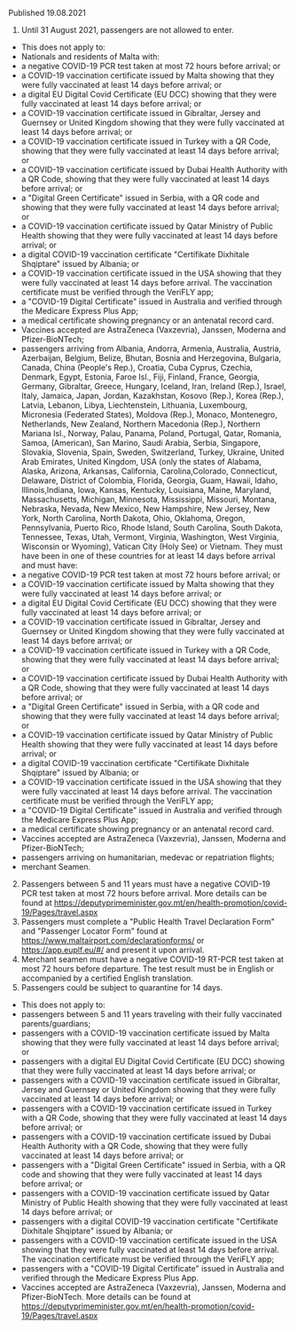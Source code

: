 Published 19.08.2021
1. Until 31 August 2021, passengers are not allowed to enter.
- This does not apply to:
- Nationals and residents of Malta with:
- a negative COVID-19 PCR test taken at most 72 hours before arrival; or
- a COVID-19 vaccination certificate issued by Malta showing that they were fully vaccinated at least 14 days before arrival; or
- a digital EU Digital Covid Certificate (EU DCC) showing that they were fully vaccinated at least 14 days before arrival; or
- a COVID-19 vaccination certificate issued in Gibraltar, Jersey and Guernsey or United Kingdom showing that they were fully vaccinated at least 14 days before arrival; or
- a COVID-19 vaccination certificate issued in Turkey with a QR Code, showing that they were fully vaccinated at least 14 days before arrival; or
- a COVID-19 vaccination certificate issued by Dubai Health Authority with a QR Code, showing that they were fully vaccinated at least 14 days before arrival; or
- a "Digital Green Certificate" issued in Serbia, with a QR code and showing that they were fully vaccinated at least 14 days before arrival; or
- a COVID-19 vaccination certificate issued by Qatar Ministry of Public Health showing that they were fully vaccinated at least 14 days before arrival; or
- a digital COVID-19 vaccination certificate "Certifikate Dixhitale Shqiptare" issued by Albania; or
- a COVID-19 vaccination certificate issued in the USA showing that they were fully vaccinated at least 14 days before arrival. The vaccination certificate must be verified through the VeriFLY app;
- a "COVID-19 Digital Certificate" issued in Australia and verified through the Medicare Express Plus App;
- a medical certificate showing pregnancy or an antenatal record card.
- Vaccines accepted are AstraZeneca (Vaxzevria), Janssen, Moderna and Pfizer-BioNTech;
- passengers arriving from Albania, Andorra, Armenia, Australia, Austria, Azerbaijan, Belgium, Belize, Bhutan, Bosnia and Herzegovina, Bulgaria, Canada, China (People's Rep.), Croatia, Cuba Cyprus, Czechia, Denmark, Egypt, Estonia, Faroe Isl., Fiji, Finland, France, Georgia, Germany, Gibraltar, Greece, Hungary, Iceland, Iran, Ireland (Rep.), Israel, Italy, Jamaica, Japan, Jordan, Kazakhstan, Kosovo (Rep.), Korea (Rep.), Latvia, Lebanon, Libya, Liechtenstein, Lithuania, Luxembourg, Micronesia (Federated States), Moldova (Rep.), Monaco, Montenegro, Netherlands, New Zealand, Northern Macedonia (Rep.), Northern Mariana Isl., Norway, Palau, Panama, Poland, Portugal, Qatar, Romania, Samoa, (American), San Marino, Saudi Arabia, Serbia, Singapore, Slovakia, Slovenia, Spain, Sweden, Switzerland, Turkey, Ukraine, United Arab Emirates, United Kingdom, USA (only the states of Alabama, Alaska, Arizona, Arkansas, California, Carolina,Colorado, Connecticut, Delaware, District of Colombia, Florida, Georgia, Guam, Hawaii, Idaho, Illinois,Indiana, Iowa, Kansas, Kentucky, Louisiana, Maine, Maryland, Massachusetts, Michigan, Minnesota, Mississippi, Missouri, Montana, Nebraska, Nevada, New Mexico, New Hampshire, New Jersey, New York, North Carolina, North Dakota, Ohio, Oklahoma, Oregon, Pennsylvania, Puerto Rico, Rhode Island, South Carolina, South Dakota, Tennessee, Texas, Utah, Vermont, Virginia, Washington, West Virginia, Wisconsin or Wyoming), Vatican City (Holy See) or Vietnam. They must have been in one of these countries for at least 14 days before arrival and must have:
- a negative COVID-19 PCR test taken at most 72 hours before arrival; or
- a COVID-19 vaccination certificate issued by Malta showing that they were fully vaccinated at least 14 days before arrival; or
- a digital EU Digital Covid Certificate (EU DCC) showing that they were fully vaccinated at least 14 days before arrival; or
- a COVID-19 vaccination certificate issued in Gibraltar, Jersey and Guernsey or United Kingdom showing that they were fully vaccinated at least 14 days before arrival; or
- a COVID-19 vaccination certificate issued in Turkey with a QR Code, showing that they were fully vaccinated at least 14 days before arrival; or
- a COVID-19 vaccination certificate issued by Dubai Health Authority with a QR Code, showing that they were fully vaccinated at least 14 days before arrival; or
- a "Digital Green Certificate" issued in Serbia, with a QR code and showing that they were fully vaccinated at least 14 days before arrival; or
- a COVID-19 vaccination certificate issued by Qatar Ministry of Public Health showing that they were fully vaccinated at least 14 days before arrival; or
- a digital COVID-19 vaccination certificate "Certifikate Dixhitale Shqiptare" issued by Albania; or
- a COVID-19 vaccination certificate issued in the USA showing that they were fully vaccinated at least 14 days before arrival. The vaccination certificate must be verified through the VeriFLY app;
- a "COVID-19 Digital Certificate" issued in Australia and verified through the Medicare Express Plus App;
- a medical certificate showing pregnancy or an antenatal record card.
- Vaccines accepted are AstraZeneca (Vaxzevria), Janssen, Moderna and Pfizer-BioNTech;
- passengers arriving on humanitarian, medevac or repatriation flights;
- merchant Seamen.
2. Passengers between 5 and 11 years must have a negative COVID-19 PCR test taken at most 72 hours before arrival. More details can be found at <a href="https://deputyprimeminister.gov.mt/en/health-promotion/covid-19/Pages/travel.aspx">https://deputyprimeminister.gov.mt/en/health-promotion/covid-19/Pages/travel.aspx</a> 
3. Passengers must complete a "Public Health Travel Declaration Form" and "Passenger Locator Form" found at <a href="https://www.maltairport.com/declarationforms/">https://www.maltairport.com/declarationforms/</a> or <a href="https://app.euplf.eu/#/">https://app.euplf.eu/#/</a> and present it upon arrival.
4. Merchant seamen must have a negative COVID-19 RT-PCR test taken at most 72 hours before departure. The test result must be in English or accompanied by a certified English translation.
5. Passengers could be subject to quarantine for 14 days. 
- This does not apply to: 
- passengers between 5 and 11 years traveling with their fully vaccinated parents/guardians;
- passengers with a COVID-19 vaccination certificate issued by Malta showing that they were fully vaccinated at least 14 days before arrival; or
- passengers with a digital EU Digital Covid Certificate (EU DCC) showing that they were fully vaccinated at least 14 days before arrival; or
- passengers with a COVID-19 vaccination certificate issued in Gibraltar, Jersey and Guernsey or United Kingdom showing that they were fully vaccinated at least 14 days before arrival; or
- passengers with a COVID-19 vaccination certificate issued in Turkey with a QR Code, showing that they were fully vaccinated at least 14 days before arrival; or
- passengers with a COVID-19 vaccination certificate issued by Dubai Health Authority with a QR Code, showing that they were fully vaccinated at least 14 days before arrival; or
- passengers with a "Digital Green Certificate" issued in Serbia, with a QR code and showing that they were fully vaccinated at least 14 days before arrival; or
- passengers with a COVID-19 vaccination certificate issued by Qatar Ministry of Public Health showing that they were fully vaccinated at least 14 days before arrival; or
- passengers with a digital COVID-19 vaccination certificate "Certifikate Dixhitale Shqiptare" issued by Albania; or
- passengers with a COVID-19 vaccination certificate issued in the USA showing that they were fully vaccinated at least 14 days before arrival. The vaccination certificate must be verified through the VeriFLY app;
- passengers with a "COVID-19 Digital Certificate" issued in Australia and verified through the Medicare Express Plus App.
- Vaccines accepted are AstraZeneca (Vaxzevria), Janssen, Moderna and Pfizer-BioNTech.
More details can be found at <a href="https://deputyprimeminister.gov.mt/en/health-promotion/covid-19/Pages/travel.aspx">https://deputyprimeminister.gov.mt/en/health-promotion/covid-19/Pages/travel.aspx</a> 

